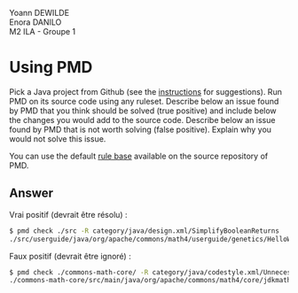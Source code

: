 Yoann DEWILDE  
Enora DANILO  
M2 ILA - Groupe 1  

# Using PMD

Pick a Java project from Github (see the [instructions](../sujet.md) for suggestions). Run PMD on its source code using any ruleset. Describe below an issue found by PMD that you think should be solved (true positive) and include below the changes you would add to the source code. Describe below an issue found by PMD that is not worth solving (false positive). Explain why you would not solve this issue.

You can use the default [rule base](https://github.com/pmd/pmd/blob/master/pmd-java/src/main/resources/rulesets/java/quickstart.xml) available on the source repository of PMD.

## Answer

Vrai positif (devrait être résolu) :

```sh
$ pmd check ./src -R category/java/design.xml/SimplifyBooleanReturns
./src/userguide/java/org/apache/commons/math4/userguide/genetics/HelloWorldExample.java:76:	SimplifyBooleanReturns:	This if statement can be replaced by `return {condition};`
```

Faux positif (devrait être ignoré) :

```sh
$ pmd check ./commons-math-core/ -R category/java/codestyle.xml/UnnecessaryLocalBeforeReturn
./commons-math-core/src/main/java/org/apache/commons/math4/core/jdkmath/AccurateMath.java:1566:	UnnecessaryLocalBeforeReturn:	Consider simply returning the value vs storing it in local variable 'result'
```
